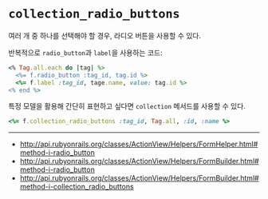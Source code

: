 # `collection_radio_buttons`

여러 개 중 하나를 선택해야 할 경우, 라디오 버튼을 사용할 수 있다.

반복적으로 `radio_button`과 `label`을 사용하는 코드:

```ruby
<% Tag.all.each do |tag| %>
  <%= f.radio_button :tag_id, tag.id %>
  <%= f.label :tag_id, tage.name, value: tag.id %>
<% end %>
```

특정 모델을 활용해 간단히 표현하고 싶다면 `collection` 메서드를 사용할 수 있다.

```ruby
<%= f.collection_radio_buttons :tag_id, Tag.all, :id, :name %>
```

---

- http://api.rubyonrails.org/classes/ActionView/Helpers/FormHelper.html#method-i-radio_button
- http://api.rubyonrails.org/classes/ActionView/Helpers/FormBuilder.html#method-i-radio_button
- http://api.rubyonrails.org/classes/ActionView/Helpers/FormBuilder.html#method-i-collection_radio_buttons
